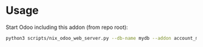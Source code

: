 # Usage

Start Odoo including this addon (from repo root):

```bash
python3 scripts/nix_odoo_web_server.py --db-name mydb --addon account_move_fiscal_month
```
